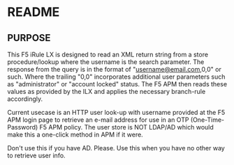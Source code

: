 # README

## PURPOSE
This F5 iRule LX is designed to read an XML return string from a store procedure/lookup where the username is the search parameter.  The response from the query is in the format of "username@email.com,0,0" or such.  Where the trailing "0,0" incorporates additional user parameters such as "administrator" or "account locked" status.  The F5 APM then reads these values as provided by the ILX and applies the necessary branch-rule accordingly.

Current usecase is an HTTP user look-up with username provided at the F5 APM login page to retrieve an e-mail address for use in an OTP (One-Time-Password) F5 APM policy.  The user store is NOT LDAP/AD which would make this a one-click method in APM if it were.

Don't use this if you have AD.  Please.  Use this when you have no other way to retrieve user info.
